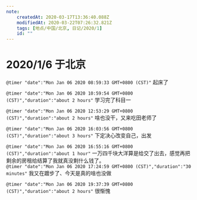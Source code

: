 ```yaml
---
note:
    createdAt: 2020-03-17T13:36:40.088Z
    modifiedAt: 2020-03-22T07:26:32.821Z
    tags: [地点/中国/北京, 日记/2020/1]
    id: ""
---
```

# 2020/1/6 于北京

`@timer "date":"Mon Jan 06 2020 08:59:33 GMT+0800 (CST)"`
起床了

`@timer "date":"Mon Jan 06 2020 10:59:54 GMT+0800 (CST)","duration":"about 2 hours"`
学习完了科目一

`@timer "date":"Mon Jan 06 2020 12:53:29 GMT+0800 (CST)","duration":"about 2 hours"`
啥也没干，又来吃田老师了

`@timer "date":"Mon Jan 06 2020 16:03:56 GMT+0800 (CST)","duration":"about 3 hours"`
下定决心改变自己，出发

`@timer "date":"Mon Jan 06 2020 16:55:16 GMT+0800 (CST)","duration":"about 1 hour"`
一万四千块大洋算是给交了出去，感觉再把剩余的房租给结算了我就真没剩什么钱了。   
`@timer "date":"Mon Jan 06 2020 17:24:59 GMT+0800 (CST)","duration":"30 minutes"`
我又在踱步了、今天是真的啥也没做

`@timer "date":"Mon Jan 06 2020 19:37:39 GMT+0800 (CST)","duration":"about 2 hours"`
很惭愧
